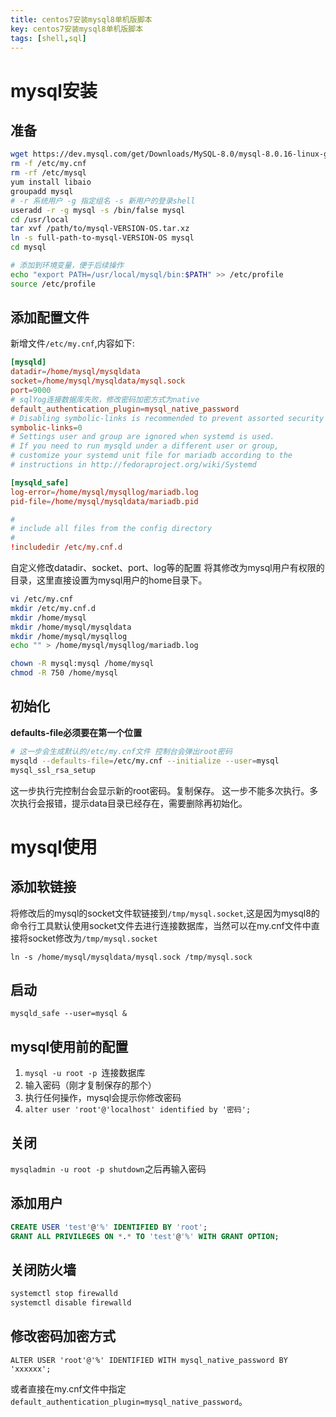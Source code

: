 ```yaml
---
title: centos7安装mysql8单机版脚本
key: centos7安装mysql8单机版脚本
tags: [shell,sql]
---
```


# mysql安装

## 准备

```bash
wget https://dev.mysql.com/get/Downloads/MySQL-8.0/mysql-8.0.16-linux-glibc2.12-x86_64.tar.xz
rm -f /etc/my.cnf
rm -rf /etc/mysql
yum install libaio
groupadd mysql
# -r 系统用户 -g 指定组名 -s 新用户的登录shell
useradd -r -g mysql -s /bin/false mysql
cd /usr/local
tar xvf /path/to/mysql-VERSION-OS.tar.xz
ln -s full-path-to-mysql-VERSION-OS mysql
cd mysql

# 添加到环境变量，便于后续操作
echo "export PATH=/usr/local/mysql/bin:$PATH" >> /etc/profile
source /etc/profile

```

## 添加配置文件

新增文件`/etc/my.cnf`,内容如下:

```conf
[mysqld]
datadir=/home/mysql/mysqldata
socket=/home/mysql/mysqldata/mysql.sock
port=9000
# sqlYog连接数据库失败，修改密码加密方式为native
default_authentication_plugin=mysql_native_password
# Disabling symbolic-links is recommended to prevent assorted security risks
symbolic-links=0
# Settings user and group are ignored when systemd is used.
# If you need to run mysqld under a different user or group,
# customize your systemd unit file for mariadb according to the
# instructions in http://fedoraproject.org/wiki/Systemd

[mysqld_safe]
log-error=/home/mysql/mysqllog/mariadb.log
pid-file=/home/mysql/mysqldata/mariadb.pid

#
# include all files from the config directory
#
!includedir /etc/my.cnf.d
```

自定义修改datadir、socket、port、log等的配置 将其修改为mysql用户有权限的目录，这里直接设置为mysql用户的home目录下。

```bash
vi /etc/my.cnf
mkdir /etc/my.cnf.d
mkdir /home/mysql
mkdir /home/mysql/mysqldata
mkdir /home/mysql/mysqllog
echo "" > /home/mysql/mysqllog/mariadb.log

chown -R mysql:mysql /home/mysql
chmod -R 750 /home/mysql

```

## 初始化

**defaults-file必须要在第一个位置**

```bash
# 这一步会生成默认的/etc/my.cnf文件 控制台会弹出root密码
mysqld --defaults-file=/etc/my.cnf --initialize --user=mysql
mysql_ssl_rsa_setup
```

这一步执行完控制台会显示新的root密码。复制保存。
这一步不能多次执行。多次执行会报错，提示data目录已经存在，需要删除再初始化。

# mysql使用

## 添加软链接

将修改后的mysql的socket文件软链接到`/tmp/mysql.socket`,这是因为mysql8的命令行工具默认使用socket文件去进行连接数据库，当然可以在my.cnf文件中直接将socket修改为`/tmp/mysql.socket`

`ln -s /home/mysql/mysqldata/mysql.sock /tmp/mysql.sock`

## 启动

`mysqld_safe --user=mysql &`

## mysql使用前的配置

1. `mysql -u root -p `连接数据库
2. 输入密码（刚才复制保存的那个）
3. 执行任何操作，mysql会提示你修改密码
4. `alter user 'root'@'localhost' identified by '密码';`

## 关闭

`mysqladmin -u root -p shutdown`之后再输入密码

## 添加用户

```sql
CREATE USER 'test'@'%' IDENTIFIED BY 'root';
GRANT ALL PRIVILEGES ON *.* TO 'test'@'%' WITH GRANT OPTION;
```

## 关闭防火墙

```bash
systemctl stop firewalld
systemctl disable firewalld
```

## 修改密码加密方式

`ALTER USER 'root'@'%' IDENTIFIED WITH mysql_native_password BY 'xxxxxx';`

或者直接在my.cnf文件中指定`default_authentication_plugin=mysql_native_password`。
